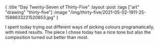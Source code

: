 {
:title "Day Twenty-Seven of Thirty-Five"
:layout :post
:tags ["art" "drawing" "thirty-five"]
:image "/img/thirty-five/2021-05-02-1911-25-1588633221520853.jpg"
}

I spent today trying out different ways of picking colours programatically, with mixed results. The piece I chose today has a nice tone but also the composition turned out better than most.
